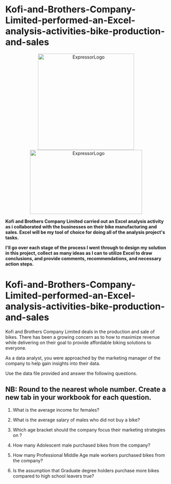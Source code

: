 # Kofi-and-Brothers-Company-Limited-performed-an-Excel-analysis-activities-bike-production-and-sales

<p align="center">
  <img src="https://private-user-images.githubusercontent.com/115732734/308349217-c10f38f4-4aa7-4152-9174-2bc9754c7b02.png?jwt=eyJhbGciOiJIUzI1NiIsInR5cCI6IkpXVCJ9.eyJpc3MiOiJnaXRodWIuY29tIiwiYXVkIjoicmF3LmdpdGh1YnVzZXJjb250ZW50LmNvbSIsImtleSI6ImtleTUiLCJleHAiOjE3MDkwNzE0OTUsIm5iZiI6MTcwOTA3MTE5NSwicGF0aCI6Ii8xMTU3MzI3MzQvMzA4MzQ5MjE3LWMxMGYzOGY0LTRhYTctNDE1Mi05MTc0LTJiYzk3NTRjN2IwMi5wbmc_WC1BbXotQWxnb3JpdGhtPUFXUzQtSE1BQy1TSEEyNTYmWC1BbXotQ3JlZGVudGlhbD1BS0lBVkNPRFlMU0E1M1BRSzRaQSUyRjIwMjQwMjI3JTJGdXMtZWFzdC0xJTJGczMlMkZhd3M0X3JlcXVlc3QmWC1BbXotRGF0ZT0yMDI0MDIyN1QyMTU5NTVaJlgtQW16LUV4cGlyZXM9MzAwJlgtQW16LVNpZ25hdHVyZT0yMTRkODZlZjhlN2Y1MTc1ODQyNDMyMDA2ODhmNzg4N2ZjMzhiM2NmYzg5YmY5ZTI1Yzg1OTZhNzEwYmI0ZTcxJlgtQW16LVNpZ25lZEhlYWRlcnM9aG9zdCZhY3Rvcl9pZD0wJmtleV9pZD0wJnJlcG9faWQ9MCJ9.UnnG526VCYjqPm3S7NZm4G-m2V_8sK_Jm5ikCJ2mIzE" alt="ExpressorLogo" width="300"> 

  <img src="https://private-user-images.githubusercontent.com/115732734/308349923-357e114e-4c1f-47bb-aba1-3b13d9ad496c.png?jwt=eyJhbGciOiJIUzI1NiIsInR5cCI6IkpXVCJ9.eyJpc3MiOiJnaXRodWIuY29tIiwiYXVkIjoicmF3LmdpdGh1YnVzZXJjb250ZW50LmNvbSIsImtleSI6ImtleTUiLCJleHAiOjE3MDkwNzE0OTUsIm5iZiI6MTcwOTA3MTE5NSwicGF0aCI6Ii8xMTU3MzI3MzQvMzA4MzQ5OTIzLTM1N2UxMTRlLTRjMWYtNDdiYi1hYmExLTNiMTNkOWFkNDk2Yy5wbmc_WC1BbXotQWxnb3JpdGhtPUFXUzQtSE1BQy1TSEEyNTYmWC1BbXotQ3JlZGVudGlhbD1BS0lBVkNPRFlMU0E1M1BRSzRaQSUyRjIwMjQwMjI3JTJGdXMtZWFzdC0xJTJGczMlMkZhd3M0X3JlcXVlc3QmWC1BbXotRGF0ZT0yMDI0MDIyN1QyMTU5NTVaJlgtQW16LUV4cGlyZXM9MzAwJlgtQW16LVNpZ25hdHVyZT1lZGZhNzJlYmZlMDI3MDdiM2Q3Y2EzYWUzNzU5YzY4Y2MyZmNlN2MxZTAxYWNjZDNmZjZhOTM4ZTdmYzg4YzlkJlgtQW16LVNpZ25lZEhlYWRlcnM9aG9zdCZhY3Rvcl9pZD0wJmtleV9pZD0wJnJlcG9faWQ9MCJ9.20uQc35onhzRN0FdlvmkxjMmpkbK_nOHdPw-9JmpuaM" alt="ExpressorLogo" width="350" height="200">

</p>

**Kofi and Brothers Company Limited carried out an Excel analysis activity as i collaborated with the businesses on their bike manufacturing and sales. Excel will be my tool of choice for doing all of the analysis project's tasks.**

**I'll go over each stage of the process I went through to design my solution in this project, collect as many ideas as I can to utilize Excel to draw conclusions, and provide comments, recommendations, and necessary action steps.**

# Kofi-and-Brothers-Company-Limited-performed-an-Excel-analysis-activities-bike-production-and-sales

Kofi and Brothers Company Limited deals in the production and sale of bikes. There has been a growing concern as to how to maximize revenue while delivering on their goal to provide affordable biking solutions to everyone.

As a data analyst, you were approached by the marketing manager of the company to help gain insights into their data. 

Use the data file provided and answer the following questions.

## NB: Round to the nearest whole number. Create a new tab in your workbook for each question.

1. What is the average income for females?

2. What is the average salary of males who did not buy a bike? 

3. Which age bracket should the company focus their marketing strategies on ?

4. How many Adolescent male purchased bikes from the company?

5. How many Professional Middle Age male workers purchased bikes from the company?

6. Is the assumption that Graduate degree holders purchase more bikes compared to high school leavers true?
